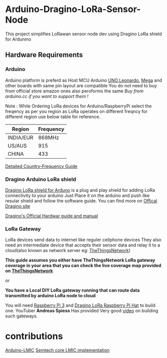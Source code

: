# Arduino-Dragino-LoRa-Sensor-Node

This project simplifies LoRawan sensor node dev using Dragino LoRa shield for Ardunino

## Hardware Requirements 

### Arduino

Arduino platform is preferd as Host MCU
Arduino [UNO](https://store.arduino.cc/usa/arduino-uno-rev3),[Leonardo](https://www.arduino.cc/en/Main/Arduino_BoardLeonardo), [Mega](https://store.arduino.cc/usa/mega-2560-r3) and other boards with same pin layout are compatible
You do not need to buy from official store amazon ones also peroforms the same
*Buy from arduino.cc if you want to support them !*







Note : While Ordering LoRa devices for Arduino/RaspberryPi select the freqency as per you region as
LoRa operates on different freqncy for different region use below table for reference.

|   Region   |    Frequency  |
| ---------- | ------------- |
| INDIA/EUR  |    868MHz     |
|   US/AUS   |     915       |
|   CHINA    |     433       |

[Detailed Country-Frequency Guide](https://www.thethingsnetwork.org/docs/lorawan/frequencies-by-country.html)




### Dragino Arduino LoRa shield 

[Dragino LoRa shield for Arduno](https://www.amazon.com/Dragino-Compatible-Arduino-Leonardo-Consumption/dp/B07HD1MH3J/ref=sr_1_2?keywords=dragino+Arduino+LoRa+shield&qid=1579113922&sr=8-2) is a plug and play shield for adding LoRa connectivity to your arduino
Just Place it on the arduino and push like resular shield and follow the software guide. You can find
more on [Offical Dragino site](https://wiki.dragino.com/index.php?title=Lora_Shield)

[Dragino's Official Hardwar guide and manual](https://wiki.dragino.com/index.php?title=Lora_Shield)


### LoRa Gateway

LoRa devices send data to internet like reguler cellphone devices
They also need an intermediate device that accepts their sensor data and relay it to a cloud(also known as network server eg: [TheThingsNetwork](https://www.thethingsnetwork.org/))

**This guide assumes you either have TheThingsNetwork LoRa gateway coverage in your area that you can 
check the live coverage map provided on [TheThingsNetwork](https://www.thethingsnetwork.org/)**

or 

**You have a Local DIY LoRa gateway running that can route data transmitted by arduino LoRa node to cloud**

You will need [Raspberry Pi 3](https://www.amazon.com/Raspberry-Pi-RASPBERRYPI3-MODB-1GB-Model-Motherboard/dp/B01N13X8V1/ref=sxbs_sxwds-stvp?cv_ct_cx=prime+raspberry+pi&keywords=prime+raspberry+pi&pd_rd_i=B01N13X8V1&pd_rd_r=6e87624d-3249-44b0-930a-193955cbce0b&pd_rd_w=Q31Fs&pd_rd_wg=Y8Rzi&pf_rd_p=a6d018ad-f20b-46c9-8920-433972c7d9b7&pf_rd_r=YGWB89HDQDD4655XVVWQ&psc=1&qid=1579114780&s=specialty-aps) and [Dragino LoRa Raspberry Pi Hat](https://www.amazon.com/Dragino-Raspberry-Temperature-Support-Command/dp/B07HCZMHKZ/ref=sr_1_1_sspa?keywords=raspberry+pi+LoRa+hat&qid=1579114833&s=electronics&sr=1-1-spons&psc=1&spLa=ZW5jcnlwdGVkUXVhbGlmaWVyPUE5OUtFNkdYT1NLTVEmZW5jcnlwdGVkSWQ9QTA0NzU1OTkxQUM3OVNDUlVKUU1IJmVuY3J5cHRlZEFkSWQ9QTAzMTYzODkxMEVEUEwzOFgxUlBEJndpZGdldE5hbWU9c3BfYXRmJmFjdGlvbj1jbGlja1JlZGlyZWN0JmRvTm90TG9nQ2xpY2s9dHJ1ZQ==) to build one.
YouTuber **Andreas Spiess** Has provided Very good [video](https://www.youtube.com/watch?v=Ya-QlEaonLU&list=PL3XBzmAj53Rkkogh-lti58h_GkhzU1n7U&index=6) on building such gateways.



# contributions

[Arduino-LMIC](https://github.com/matthijskooijman/arduino-lmic)
[Semtech core LMIC implementation](https://github.com/Lora-net/LoRaMac-node)